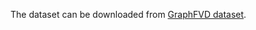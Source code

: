 The dataset can be downloaded from [GraphFVD dataset](https://drive.google.com/file/d/1Vz5wOWpOkIxD1qmzsnf_vhxmRPmVEjix/view?usp=sharing).
